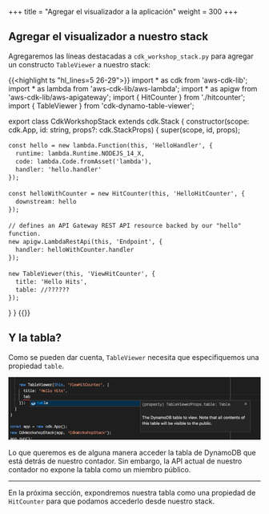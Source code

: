 +++
title = "Agregar el visualizador a la aplicación"
weight = 300
+++

## Agregar el visualizador a nuestro stack

Agregaremos las líneas destacadas a
`cdk_workshop_stack.py` para agregar un constructo
`TableViewer` a nuestro stack:

{{<highlight ts "hl_lines=5 26-29">}}
import * as cdk from 'aws-cdk-lib';
import * as lambda from 'aws-cdk-lib/aws-lambda';
import * as apigw from 'aws-cdk-lib/aws-apigateway';
import { HitCounter } from './hitcounter';
import { TableViewer } from 'cdk-dynamo-table-viewer';

export class CdkWorkshopStack extends cdk.Stack {
  constructor(scope: cdk.App, id: string, props?: cdk.StackProps) {
    super(scope, id, props);

    const hello = new lambda.Function(this, 'HelloHandler', {
      runtime: lambda.Runtime.NODEJS_14_X,
      code: lambda.Code.fromAsset('lambda'),
      handler: 'hello.handler'
    });

    const helloWithCounter = new HitCounter(this, 'HelloHitCounter', {
      downstream: hello
    });

    // defines an API Gateway REST API resource backed by our "hello" function.
    new apigw.LambdaRestApi(this, 'Endpoint', {
      handler: helloWithCounter.handler
    });

    new TableViewer(this, 'ViewHitCounter', {
      title: 'Hello Hits',
      table: //??????
    });
  }
}
{{</highlight>}}

## Y la tabla?

Como se pueden dar cuenta, `TableViewer` necesita que especifiquemos una propiedad `table`.

![](./table-viewer-props.png)

Lo que queremos es de alguna manera acceder la tabla de DynamoDB que está detrás de nuestro contador.
Sin embargo, la API actual de nuestro contador no expone la tabla como un miembro público.

---

En la próxima sección, expondremos nuestra tabla como una propiedad de `HitCounter` para que podamos
accederlo desde nuestro stack.